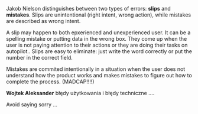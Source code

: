 Jakob Nielson distinguishes between two types of errors: **slips** and **mistakes**. Slips are unintentional (right intent, wrong action), while mistakes are described as wrong intent.

A slip may happen to both epxerienced and unexperienced user. It can be a spelling mistake or putting data in the wrong box. They come up when the user is not paying attention to their actions or they are doing their tasks on autopilot.. Slips are easy to eliminate: just write the word correctly or put the number in the correct field. 

Mistakes are commited intentionally in a situation when the user does not understand how the product works and makes mistakes to figure out how to complete the process. (MADCAP!!!!) 

**Wojtek Aleksander** błędy użytkowania i błędy techniczne ....

Avoid saying sorry ...